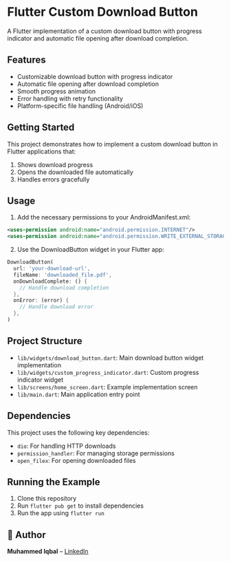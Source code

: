 # Flutter Custom Download Button

A Flutter implementation of a custom download button with progress indicator and automatic file opening after download completion.

## Features

- Customizable download button with progress indicator
- Automatic file opening after download completion
- Smooth progress animation
- Error handling with retry functionality
- Platform-specific file handling (Android/iOS)

## Getting Started

This project demonstrates how to implement a custom download button in Flutter applications that:
1. Shows download progress
2. Opens the downloaded file automatically
3. Handles errors gracefully

## Usage

1. Add the necessary permissions to your AndroidManifest.xml:
```xml
<uses-permission android:name="android.permission.INTERNET"/>
<uses-permission android:name="android.permission.WRITE_EXTERNAL_STORAGE"/>
```

2. Use the DownloadButton widget in your Flutter app:
```dart
DownloadButton(
  url: 'your-download-url',
  fileName: 'downloaded_file.pdf',
  onDownloadComplete: () {
    // Handle download completion
  },
  onError: (error) {
    // Handle download error
  },
)
```

## Project Structure

- `lib/widgets/download_button.dart`: Main download button widget implementation
- `lib/widgets/custom_progress_indicator.dart`: Custom progress indicator widget
- `lib/screens/home_screen.dart`: Example implementation screen
- `lib/main.dart`: Main application entry point

## Dependencies

This project uses the following key dependencies:
- `dio`: For handling HTTP downloads
- `permission_handler`: For managing storage permissions
- `open_filex`: For opening downloaded files

## Running the Example

1. Clone this repository
2. Run `flutter pub get` to install dependencies
3. Run the app using `flutter run`

## 📣 Author

**Muhammed Iqbal** – [LinkedIn](https://linkedin.com/in/iqbaltld)
